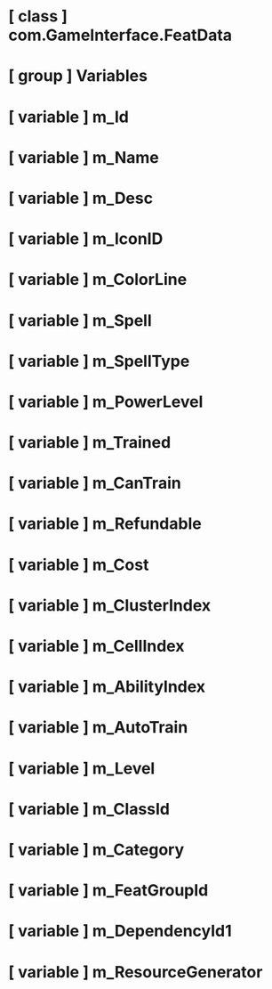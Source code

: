 # [ class ] com.GameInterface.FeatData

# [ group ] Variables

# [ variable ] m_Id

# [ variable ] m_Name

# [ variable ] m_Desc

# [ variable ] m_IconID

# [ variable ] m_ColorLine

# [ variable ] m_Spell

# [ variable ] m_SpellType

# [ variable ] m_PowerLevel

# [ variable ] m_Trained

# [ variable ] m_CanTrain

# [ variable ] m_Refundable

# [ variable ] m_Cost

# [ variable ] m_ClusterIndex

# [ variable ] m_CellIndex

# [ variable ] m_AbilityIndex

# [ variable ] m_AutoTrain

# [ variable ] m_Level

# [ variable ] m_ClassId

# [ variable ] m_Category

# [ variable ] m_FeatGroupId

# [ variable ] m_DependencyId1

# [ variable ] m_ResourceGenerator

